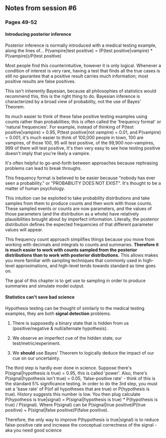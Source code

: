 ## Notes from session #6
### Pages 49-52


#### Introducing posterior inference

Posterior inference is normally introduced with a medical testing example, along the lines of...
P(vampire|test positive) = (P(test positive|vampire) * P(vampire))/P(test positive)

Most people find this counterintuitive, however it is only logical. Whenever a condition of interest is very rare, having a test that finds all the true cases is still no gaurantee that a positive result carries much information; most positive results are false positives.

This isn't inherently Bayesian, because all philosophies of statistics would recommend this, this is the right thing to do. Bayesian inference is characterized by a broad view of probability, not the use of Bayes' Theorem.

Its much easier to think of these false positive testing examples using counts rather than probabilities; this is often called the 'frequency format' or 'natural frequencies'. For example, instead of thinking of P(test positive|vampire) = 0.95, P(test positive|not vampire) = 0.01, and P(vampire) = 0.001, it's much easier to think of 100,000 people in town, 100 are vampires, of those 100, 95 will test positive, of the 99,900 non-vampires, 999 of them will test positive, It's then very easy to see how testing positive doesn't imply that you're likely a vampire.

It's often helpful to go-and-forth between approaches because rephrasing problems can lead to break throughs.

This frequency format is believed to be easier because "nobody has ever seen a probability." or "PROBABILITY DOES NOT EXIST". It's thought to be a matter of human psychology.

This intuition can be exploited to take probability distributions and take samples from them to produce counts and then work with those counts. These sampled events or counts are now parameters, and the values of those parameters (and the distribution as a whole) have relatively plausibilities brought about by imperfect information. Literally, the posterior distribution defines the expected frequencies of that different parameter values will appear.

This frequency count approach simplifies things because you move from working with decimals and integrals to counts and summaries. **Therefore it is much easier to work with counts sampled from the posterior distributions than to work with posterior distributions.** This allows makes you more familiar with sampling techniques that commonly used in high-level approximations, and high-level tends towards standard as time goes on.

The goal of this chapter is to get use to sampling in order to produce summaries and simulate model output.

#### Statistics can't save bad science

Hypothesis testing can be thought of similarly to the medical testing examples, they are both **signal detection** problems.

1. There is supposedly a binary state that is hidden from us (positive/negative & null/alternate hypothesis).

2. We observe an imperfect cue of the hidden state, our test/metric/experiment.

3. We **should** use Bayes' Theorem to logically deduce the impact of our cue on our uncertainty.

The third step is hardly ever done in science. Suppose there's P(signal|hypothesis is true) = 0.95, this is called 'power'. Also, there's  P(signal|hypothesis isn't true) = 0.05, 'false-positive rate' - think of this is the standard 5% significance testing. In order to do the 3rd step, you must set a 'base rate' of P(of all hypotheses that are true) or P(hypothesis is true). History suggests this number is low. You then plug calculate P(hypothesis is true|signal) = P(signal|hypothesis is true) * P(hypothesis is true) / P(signal). Where P(signal) can be P(signal|true positive)P(true positive) + P(signal|false positive)P(false positive).

Therefore, the only way to improve P(hypothesis is true|signal) is to reduce false-positive rate and increase the conceptual correctness of the signal - aka you need good science
